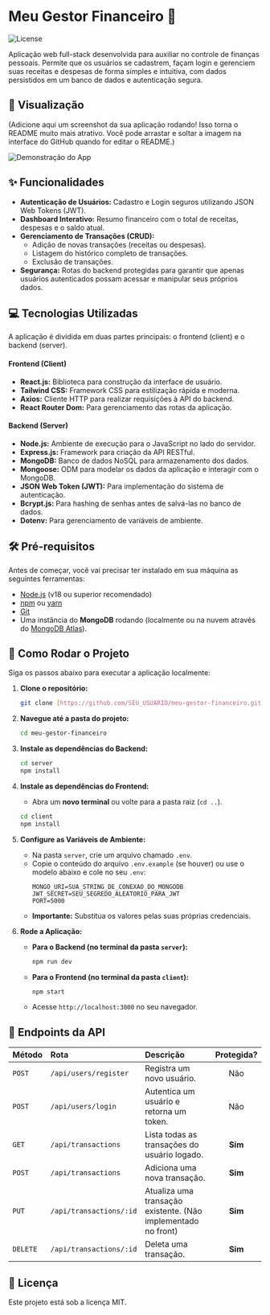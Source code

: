 # Meu Gestor Financeiro 💸

![License](https://img.shields.io/badge/license-MIT-blue.svg)

Aplicação web full-stack desenvolvida para auxiliar no controle de finanças pessoais. Permite que os usuários se cadastrem, façam login e gerenciem suas receitas e despesas de forma simples e intuitiva, com dados persistidos em um banco de dados e autenticação segura.

## 📸 Visualização

(Adicione aqui um screenshot da sua aplicação rodando! Isso torna o README muito mais atrativo. Você pode arrastar e soltar a imagem na interface do GitHub quando for editar o README.)

![Demonstração do App](URL_DA_SUA_IMAGEM_OU_GIF_AQUI)

## ✨ Funcionalidades

* **Autenticação de Usuários:** Cadastro e Login seguros utilizando JSON Web Tokens (JWT).
* **Dashboard Interativo:** Resumo financeiro com o total de receitas, despesas e o saldo atual.
* **Gerenciamento de Transações (CRUD):**
    * Adição de novas transações (receitas ou despesas).
    * Listagem do histórico completo de transações.
    * Exclusão de transações.
* **Segurança:** Rotas do backend protegidas para garantir que apenas usuários autenticados possam acessar e manipular seus próprios dados.

## 💻 Tecnologias Utilizadas

A aplicação é dividida em duas partes principais: o frontend (client) e o backend (server).

#### **Frontend (Client)**
* **React.js:** Biblioteca para construção da interface de usuário.
* **Tailwind CSS:** Framework CSS para estilização rápida e moderna.
* **Axios:** Cliente HTTP para realizar requisições à API do backend.
* **React Router Dom:** Para gerenciamento das rotas da aplicação.

#### **Backend (Server)**
* **Node.js:** Ambiente de execução para o JavaScript no lado do servidor.
* **Express.js:** Framework para criação da API RESTful.
* **MongoDB:** Banco de dados NoSQL para armazenamento dos dados.
* **Mongoose:** ODM para modelar os dados da aplicação e interagir com o MongoDB.
* **JSON Web Token (JWT):** Para implementação do sistema de autenticação.
* **Bcrypt.js:** Para hashing de senhas antes de salvá-las no banco de dados.
* **Dotenv:** Para gerenciamento de variáveis de ambiente.

## 🛠️ Pré-requisitos

Antes de começar, você vai precisar ter instalado em sua máquina as seguintes ferramentas:
* [Node.js](https://nodejs.org/en/) (v18 ou superior recomendado)
* [npm](https://www.npmjs.com/) ou [yarn](https://yarnpkg.com/)
* [Git](https://git-scm.com/)
* Uma instância do **MongoDB** rodando (localmente ou na nuvem através do [MongoDB Atlas](https://www.mongodb.com/cloud/atlas)).

## 🚀 Como Rodar o Projeto

Siga os passos abaixo para executar a aplicação localmente:

1.  **Clone o repositório:**
    ```bash
    git clone [https://github.com/SEU_USUARIO/meu-gestor-financeiro.git](https://github.com/SEU_USUARIO/meu-gestor-financeiro.git)
    ```

2.  **Navegue até a pasta do projeto:**
    ```bash
    cd meu-gestor-financeiro
    ```

3.  **Instale as dependências do Backend:**
    ```bash
    cd server
    npm install
    ```

4.  **Instale as dependências do Frontend:**
    * Abra um **novo terminal** ou volte para a pasta raiz (`cd ..`).
    ```bash
    cd client
    npm install
    ```

5.  **Configure as Variáveis de Ambiente:**
    * Na pasta `server`, crie um arquivo chamado `.env`.
    * Copie o conteúdo do arquivo `.env.example` (se houver) ou use o modelo abaixo e cole no seu `.env`:
        ```
        MONGO_URI=SUA_STRING_DE_CONEXAO_DO_MONGODB
        JWT_SECRET=SEU_SEGREDO_ALEATORIO_PARA_JWT
        PORT=5000
        ```
    * **Importante:** Substitua os valores pelas suas próprias credenciais.

6.  **Rode a Aplicação:**
    * **Para o Backend (no terminal da pasta `server`):**
        ```bash
        npm run dev
        ```
    * **Para o Frontend (no terminal da pasta `client`):**
        ```bash
        npm start
        ```
    * Acesse `http://localhost:3000` no seu navegador.

## 🔌 Endpoints da API

| Método | Rota                     | Descrição                      | Protegida? |
| :----- | :----------------------- | :----------------------------- | :--------: |
| `POST` | `/api/users/register`    | Registra um novo usuário.      |     Não      |
| `POST` | `/api/users/login`       | Autentica um usuário e retorna um token. |     Não      |
| `GET`  | `/api/transactions`      | Lista todas as transações do usuário logado. |    **Sim** |
| `POST` | `/api/transactions`      | Adiciona uma nova transação.   |    **Sim** |
| `PUT`  | `/api/transactions/:id`  | Atualiza uma transação existente. (Não implementado no front) |    **Sim** |
| `DELETE`| `/api/transactions/:id`| Deleta uma transação.          |    **Sim** |


## 📄 Licença

Este projeto está sob a licença MIT.